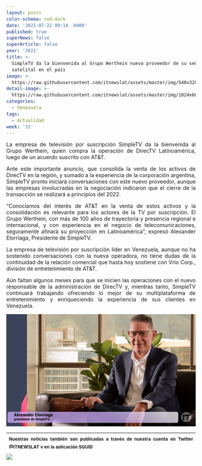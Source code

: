 ```yaml
---
layout: posts
color-schema: red-dark
date: '2021-07-22 09:14 -0400'
published: true
superNews: false
superArticle: false
year: '2021'
title: >-
  SimpleTV da la bienvenida al Grupo Werthein nuevo proveedor de su señal
  satelital en el país
image: >-
  https://raw.githubusercontent.com/itnewslat/assets/master/img/540x320/Alexander-Elorriaga-p.jpg
detail-image: >-
  https://raw.githubusercontent.com/itnewslat/assets/master/img/1024x680/Alexander-Elorriaga-g.jpg
categories:
  - Venezuela
tags:
  - Actualidad
week: '31'
---
```

<p style="text-align: justify;">La empresa de televisión por suscripción SimpleTV da la bienvenida al Grupo Werthein, quien compra la operación de DirecTV Latinoamérica, luego de un acuerdo suscrito con AT&amp;T.</p>
<p style="text-align: justify;">Ante este importante anuncio, que consolida la venta de los activos de DirecTV en la región, y sumado a la experiencia de la corporación argentina, SimpleTV pronto iniciará conversaciones con este nuevo proveedor, aunque las empresas involucradas en la negociación indicaron que el cierre de la transacción se realizará a principios del 2022.</p>
<p style="text-align: justify;">“Conocíamos del interés de AT&amp;T en la venta de estos activos y la consolidación es relevante para los actores de la TV por suscripción. El Grupo Werthein, con más de 100 años de trayectoria y presencia regional e internacional, y con experiencia en el negocio de telecomunicaciones, seguramente afinará su proyección en Latinoamérica”, expresó Alexander Elorriaga, Presidente de SimpleTV.</p>
<p style="text-align: justify;">La empresa de televisión por suscripción líder en Venezuela, aunque no ha sostenido conversaciones con la nueva operadora, no tiene dudas de la continuidad de la relación comercial que hasta hoy sostiene con Vrio Corp., división de entretenimiento de AT&amp;T.</p>
<p style="text-align: justify;">Aún faltan algunos meses para que se inicien las operaciones con el nuevo responsable de la administración de DirecTV y, mientras tanto, SimpleTV continuará trabajando ofreciendo lo mejor de su multiplataforma de entretenimiento y enriqueciendo la experiencia de sus clientes en Venezuela.</p>

![](https://raw.githubusercontent.com/itnewslat/assets/master/img/540x320/Alexander-Elorriaga-p.jpg)

<table style="height: 42px;" width="569">
<tbody>
<tr>
<td style="text-align: justify;"><sub><strong>Nuestras noticias también son publicadas a través de nuestra cuenta en Twitter <a href="https://twitter.com/itnewslat?lang=es">@ITNEWSLAT</a> y en la aplicación <a href="https://squidapp.co/en/">SQUID</a></strong></sub></td>
</tr>
</tbody>
</table>

<img src="https://tracker.metricool.com/c3po.jpg?hash=56f88a41e39ab42c063cc51676587a04"/>
